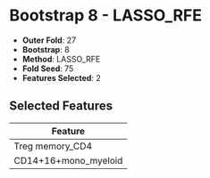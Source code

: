 # Bootstrap 8 - LASSO_RFE

- **Outer Fold**: 27
- **Bootstrap**: 8
- **Method**: LASSO_RFE
- **Fold Seed**: 75
- **Features Selected**: 2

## Selected Features

| Feature |
|---------|
| Treg memory_CD4 |
| CD14+16+mono_myeloid |
